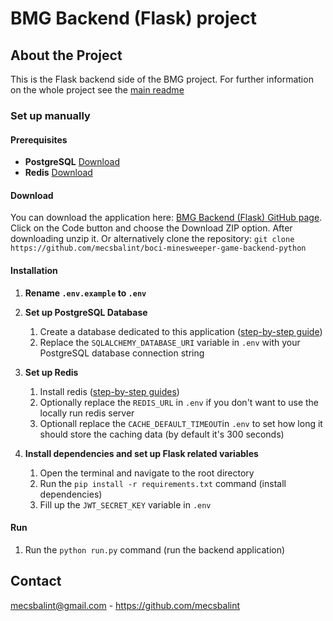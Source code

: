 # BMG Backend (Flask) project

## About the Project

This is the Flask backend side of the BMG project. For further information on the whole project see the [main readme](https://github.com/mecsbalint/boci-minesweeper-game/blob/main/README.md)

### Set up manually
#### Prerequisites

* **PostgreSQL** [Download](https://www.postgresql.org/download/)
* **Redis** [Download](https://redis.io/downloads/)


#### Download

You can download the application here: [BMG Backend (Flask) GitHub page](https://github.com/mecsbalint/boci-minesweeper-game-backend-python). Click on the Code button and choose the Download ZIP option. After downloading unzip it.
Or alternatively clone the repository: ```git clone https://github.com/mecsbalint/boci-minesweeper-game-backend-python```


#### Installation

1. **Rename `.env.example` to `.env`**

2. **Set up PostgreSQL Database**
    1. Create a database dedicated to this application ([step-by-step guide](https://www.postgresql.org/docs/current/tutorial-createdb.html))
    2. Replace the `SQLALCHEMY_DATABASE_URI` variable in `.env` with your PostgreSQL database connection string

3. **Set up Redis**
    1. Install redis ([step-by-step guides](https://redis.io/docs/latest/operate/oss_and_stack/install/install-stack/))
    2. Optionally replace the `REDIS_URL` in `.env` if you don't want to use the locally run redis server
    3. Optionall replace the `CACHE_DEFAULT_TIMEOUT`in `.env` to set how long it should store the caching data (by default it's 300 seconds)

4. **Install dependencies and set up Flask related variables**
    1. Open the terminal and navigate to the root directory
    2. Run the `pip install -r requirements.txt` command (install dependencies)
    3. Fill up the `JWT_SECRET_KEY` variable in `.env`


#### Run

1. Run the `python run.py` command (run the backend application)

## Contact

mecsbalint@gmail.com - https://github.com/mecsbalint
